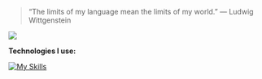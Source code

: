 > “The limits of my language mean the limits of my world.” — Ludwig Wittgenstein

![](https://www.codewars.com/users/egor7orlov/badges/small)

**Technologies I use:**

[![My Skills](https://skillicons.dev/icons?i=js,ts,nodejs,nestjs,mongodb,mysql,postgres,docker,linux&perline=3)](https://skillicons.dev)
